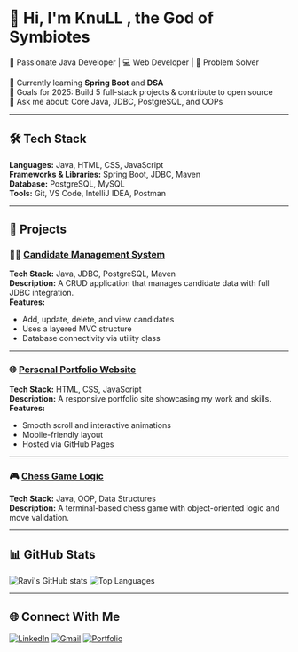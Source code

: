 # 👋 Hi, I'm KnuLL , the God of Symbiotes
🚀 Passionate Java Developer | 💻 Web Developer | 🧩 Problem Solver  

🌱 Currently learning **Spring Boot** and **DSA**  
🎯 Goals for 2025: Build 5 full-stack projects & contribute to open source  
💬 Ask me about: Core Java, JDBC, PostgreSQL, and OOPs  

---

## 🛠️ Tech Stack
**Languages:** Java, HTML, CSS, JavaScript  
**Frameworks & Libraries:** Spring Boot, JDBC, Maven  
**Database:** PostgreSQL, MySQL  
**Tools:** Git, VS Code, IntelliJ IDEA, Postman  

---

## 🚀 Projects

### 🧑‍💼 [Candidate Management System](https://github.com/yourusername/Candidate-Management-System)
**Tech Stack:** Java, JDBC, PostgreSQL, Maven  
**Description:** A CRUD application that manages candidate data with full JDBC integration.  
**Features:**
- Add, update, delete, and view candidates
- Uses a layered MVC structure
- Database connectivity via utility class  

---

### 🌐 [Personal Portfolio Website](https://github.com/yourusername/Portfolio)
**Tech Stack:** HTML, CSS, JavaScript  
**Description:** A responsive portfolio site showcasing my work and skills.  
**Features:**
- Smooth scroll and interactive animations  
- Mobile-friendly layout  
- Hosted via GitHub Pages  

---

### 🎮 [Chess Game Logic](https://github.com/yourusername/Chess-Logic)
**Tech Stack:** Java, OOP, Data Structures  
**Description:** A terminal-based chess game with object-oriented logic and move validation.  

---

## 📊 GitHub Stats
![Ravi's GitHub stats](https://github-readme-stats.vercel.app/api?username=yourusername&show_icons=true&theme=tokyonight)
![Top Languages](https://github-readme-stats.vercel.app/api/top-langs/?username=yourusername&layout=compact&theme=tokyonight)

---

## 🌐 Connect With Me
[![LinkedIn](https://img.shields.io/badge/LinkedIn-blue?style=flat&logo=linkedin)](https://linkedin.com/in/yourprofile)
[![Gmail](https://img.shields.io/badge/Email-D14836?style=flat&logo=gmail&logoColor=white)](mailto:yourname@gmail.com)
[![Portfolio](https://img.shields.io/badge/Portfolio-000000?style=flat&logo=githubpages&logoColor=white)](https://yourportfolio.com)

